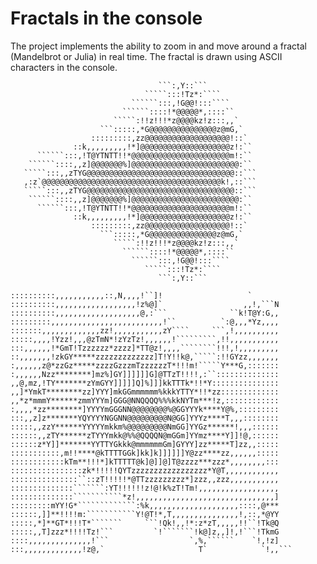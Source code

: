 # Fractals in the console

The project implements the ability to zoom in and move around a fractal (Mandelbrot or Julia) in real time. The fractal is drawn using ASCII characters in the console.

```
                                 ```:,Y::```
                              `````:::!Tz*:````
                           ``````:::,!G@@!:::````
                         ``````::::!*@@@@@*,::::``
                       `````:!!z!!!*z@@@@kz!z:::,,`
                    ```:::::,*G@@@@@@@@@@@@@@@z@mG,`
                  :::::::::,zz@@@@@@@@@@@@@@@@@@@!::`
              ::k,,,,,,,,,!*]@@@@@@@@@@@@@@@@@@@@z!:``
      ``````:::,!T@YTNTT!!*@@@@@@@@@@@@@@@@@@@@@@m!:``
    ``````::::,,z]@@@@@@@%]@@@@@@@@@@@@@@@@@@@@@@@@:``
   `````:::,,zTYG@@@@@@@@@@@@@@@@@@@@@@@@@@@@@@@@@::```
   ,:z`@@@@@@@@@@@@@@@@@@@@@@@@@@@@@@@@@@@@@@@@k!,::```
   `````:::,,zTYG@@@@@@@@@@@@@@@@@@@@@@@@@@@@@@@@@::```
    ``````::::,,z]@@@@@@@%]@@@@@@@@@@@@@@@@@@@@@@@@:``
      ``````:::,!T@YTNTT!!*@@@@@@@@@@@@@@@@@@@@@@m!:``
              ::k,,,,,,,,,!*]@@@@@@@@@@@@@@@@@@@@z!:``
                  :::::::::,zz@@@@@@@@@@@@@@@@@@@!::`
                    ```:::::,*G@@@@@@@@@@@@@@@z@mG,`
                       `````:!!z!!!*z@@@@kz!z:::,,`
                         ``````::::!*@@@@@*,::::``
                           ``````:::,!G@@!:::````
                              `````:::!Tz*:````
                                 ```:,Y::```
```
```
::::::::::,,,,,,,,,,,::,N,,,,!``]!                   `
::::::::::,,,,,,,,,,,,,,,,,,!z%@]`                  ,,!,```N
::::::::::,,,,,,,,,,,,,,,,,,,@,:```              ``k!T@Y:G,,
:::::::::,,,,,,,,,,,,,,,,,,,,,,,,,!``          `:@,,,*Yz,,,,
:::::::,,,,,,,,,,,,,zz!,,,,,,,,,,,zY````     ```,!,,,,,,,,,,
:::::,,,,!Yzz!,,,@zTmN*!zYzTz!,,,,,,!`````````,!!,,,,,,,,,,,
:::,,,,,,!*GmT!Tzzzzzz*zzzz]*TT@z!,,,,````````!!!,!,,,,,,,,,
::,,,,,,,!zkGY*****zzzzzzzzzzzzz]T!Y!!k@,`````:!!GYzz,,,,,,,
:,,,,,,z@*zzGz*****zzzzGzzzmTzzzzzzT*!!!m!`````Y***G,:::::::
:,,,,,,Nzz********]mz%]GY]]]]]]G]@TTzT!!!!,:``::::::::::::::
,,@,mz,!TY*******zYmGYY]]]]]Q]%]]]kkTTTk*!!*Y:::::::::::::::
,,]*YmkT********zz]YYY]mkGGmmmmmm%kkkYTTY*!!*zz:::::::::::::
,,*z*mmmY******zmmYYYm]GGG@NNQQQQ%%%kkNYTm***!z,::::::::::::
:,,,,*zz********]YYYYmGGGNN@@@@@@@@%@GGYYYk****Y@%,:::::::::
:::,,z]z*******YQYYYYNGGNN@@@@@@@@@N@GG]YYYz****T,,,::::::::
:::::,,zzY******YYYYYmkkm%@@@@@@@@@NmGG]YYGz******!,,,::::::
::::::,,zTY******zTYYYmkk@%%@QQQQN@mGGm]YYmz****Y]]!@,::::::
::::::z*Y]]*******YYTTYGkkk@mmmmmmGm]GYYY]zz*****T]zz,,:::::
:::::::::::,m!!****@kTTTTGGk]kk]k]]]]]]Y@zz****zz,,,,,,:::::
::::::::::::kTm**!!!*]kTTTTT@k]@]]@]T@zzzz***zzz*,,,,,,,,:::
::::::::::::::::zk*!!!!!QYTzzzzzzzzzzzzzzzzz*Y@T,,,,,,,,,,,,
:::::::::::::::``::zT!!!!!*@TTzzzzzzzzz*]zzz,,zzz,,,,,,,,,,,
::::::::::::::```````:YT!!!!!!z!@!k%zT!Tm!,,,,,,,,,,,,,,,,,,
::::::::::::::```````````*z!,,,,,,,,,,,,,,,,,,,,,,,,,,,,,,,]
:::::::::mYY!G*`````````````:%k,,,,,,,,,,,,,,,,,,,,::::,@***
::::::,]]**!!!!m:```````````Y!@T!*,T,,,,,,,,,,,,,,,!,::,*@YY
:::::,*]**GT*!!!T*```````     ```!Qk!,,!*:z*zT,,,,,!!``!Tk@Q
:::::,,T]zzz*!!!!Tz!```         `!```````!k@]z,,]!,!```!TkmG
::::,,,,,,,,,,,,,,!```                  `,%,``````    `!,!z]
:::,,,,,,,,,,,,,!z@,`                     T`            `!,,```

